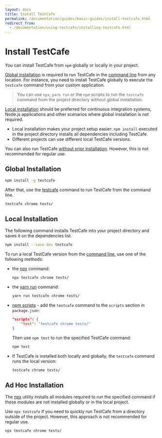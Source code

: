 ```yaml
---
layout: docs
title: Install TestCafe
permalink: /documentation/guides/basic-guides/install-testcafe.html
redirect_from:
  - /documentation/using-testcafe/installing-testcafe.html
---
```

# Install TestCafe

You can install TestCafe from `npm` globally or locally in your project.

[Global installation](#global-installation) is required to run TestCafe in the [command line](../../reference/command-line-interface.md) from any location. For instance, you need to install TestCafe globally to execute the `testcafe` command from your custom application.

> You can use `npx`, `yarn run` or the `npm` scripts to run the `testcafe` command from the project directory without global installation.

[Local installation](#local-installation) should be preferred for continuous integration systems, Node.js applications and other scenarios where global installation is not required.

* Local installation makes your project setup easier: `npm install` executed in the project directory installs all dependencies including TestCafe.
* Different projects can use different local TestCafe versions.

You can also run TestCafe [without prior installation](#ad-hoc-installation). However, this is not recommended for regular use.

## Global Installation

```bash
npm install -g testcafe
```

After that, use the [testcafe](../../reference/command-line-interface.md) command to run TestCafe from the command line.

```bash
testcafe chrome tests/
```

## Local Installation

The following command installs TestCafe into your project directory and saves it on the dependencies list.

```bash
npm install --save-dev testcafe
```

To run a local TestCafe version from the [command line](../../reference/command-line-interface.md), use one of the following methods:

* the [npx](https://www.npmjs.com/package/npx) command:

    ```sh
    npx testcafe chrome tests/
    ```

* the [yarn run](https://yarnpkg.com/lang/en/docs/cli/run/) command:

    ```sh
    yarn run testcafe chrome tests/
    ```

* [npm scripts](https://docs.npmjs.com/misc/scripts) - add the `testcafe` command to the `scripts` section in `package.json`:

    ```json
    "scripts": {
        "test": "testcafe chrome tests/"
    }
    ```

    Then use `npm test` to run the specified TestCafe command:

    ```sh
    npm test
    ```

* If TestCafe is installed both locally and globally, the `testcafe` command runs the local version:

    ```bash
    testcafe chrome tests/
    ```

## Ad Hoc Installation

The [npx](https://www.npmjs.com/package/npx) utility installs all modules required to run the specified command if these modules are not installed globally or in the local project.

Use `npx testcafe` if you need to quickly run TestCafe from a directory outside of the project. However, this approach is not recommended for regular use.

```sh
npx testcafe chrome tests/
```

